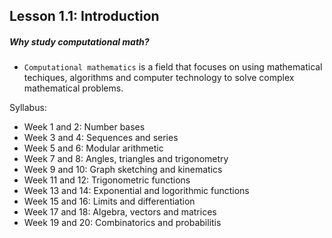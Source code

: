 ## Lesson 1.1: Introduction

<h5>Why study computational math?</h5>

- `Computational mathematics` is a field that focuses on using mathematical techiques, algorithms and computer technology to solve complex mathematical problems.

Syllabus:

- Week 1 and 2: Number bases
- Week 3 and 4: Sequences and series
- Week 5 and 6: Modular arithmetic
- Week 7 and 8: Angles, triangles and trigonometry
- Week 9 and 10: Graph sketching and kinematics
- Week 11 and 12: Trigonometric functions
- Week 13 and 14: Exponential and logorithmic functions
- Week 15 and 16: Limits and differentiation
- Week 17 and 18: Algebra, vectors and matrices
- Week 19 and 20: Combinatorics and probabilitis
